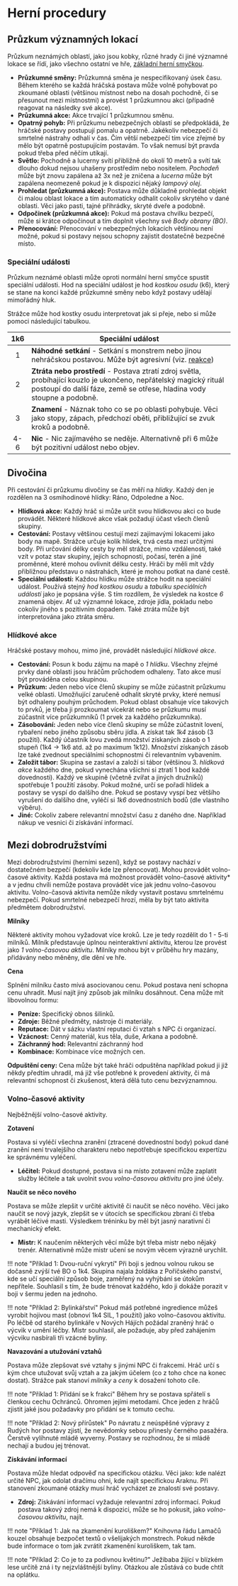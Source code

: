 # Herní procedury

## Průzkum významných lokací

Průzkum neznámých oblastí, jako jsou kobky, různé hrady či jiné významné lokace se řídí, jako všechno ostatní ve hře, [základní herní smyčkou](/Zakladni_pravidla/#hlavni-herni-smycka).

- **Průzkumné směny:** Průzkumná směna je nespecifikovaný úsek času. Během kterého se každá hráčská postava může volně pohybovat po zkoumané oblasti (většinou místnost nebo na dosah pochodně, či se přesunout mezi místnostmi) a provést 1 průzkumnou akci (případně reagovat na následky své akce). 
- **Průzkumná akce:** Akce trvající 1 průzkumnou směnu.
- **Opatrný pohyb:** Při průzkumu nebezpečných oblastí se předpokládá, že hráčské postavy postupují pomalu a opatrně. Jakékoliv nebezpečí či smrtelné nástrahy odhalí v čas. Čím větší nebezpečí tím více zřejmé by mělo být opatrně postupujícím postavám. To však nemusí být pravda pokud třeba před něčím utíkají. 
- **Světlo:** Pochodně a lucerny svítí přibližně do okolí 10 metrů a svítí tak dlouho dokud nejsou uhašeny prostředím nebo nositelem. *Pochodeň* může být znovu zapálena až 3x než je zničena a *lucerna* může být zapálena neomezeně pokud je k dispozici nějaký *lampový olej*.
- **Prohledat (průzkumná akce):** Postava může důkladně prohledat objekt či malou oblast lokace a tím automaticky odhalit cokoliv skrytého v dané oblasti. Věci jako pasti, tajné přihrádky, skryté dveře a podobně.
- **Odpočinek (průzkumná akce):** Pokud má postava chvilku bezpečí, může si krátce odpočinout a tím doplnit všechny své *Body obrany (BO)*.
- **Přenocování:** Přenocování v nebezpečných lokacích většinou není možné, pokud si postavy nejsou schopny zajistit dostatečně bezpečné místo.

### Speciální události

Průzkum neznámé oblasti může oproti normální herní smyčce spustit speciální události. Hod na speciální událost je hod *kostkou osudu* (k6), který se stane na konci každé průzkumné směny nebo když postavy udělají mimořádný hluk.

Strážce může hod kostky osudu interpretovat jak si přeje, nebo si může pomoci následující tabulkou.

| 1k6  | Speciální událost                                            |
| :--: | ------------------------------------------------------------ |
|  1   | **Náhodné setkání** - Setkání s monstrem nebo jinou nehráčskou postavou. Může být agresivní (viz. [reakce](/Zakladni_pravidla/#reakce)) |
|  2   | **Ztráta nebo prostředí** - Postava ztratí zdroj světla, probíhající kouzlo je ukončeno, nepřátelský magický rituál postoupí do další fáze, země se otřese, hladina vody stoupne a podobně. |
|  3   | **Znamení** - Náznak toho co se po oblasti pohybuje. Věci jako stopy, zápach, předchozí oběti, přibližující se zvuk kroků a podobně. |
| 4-6  | **Nic** - Nic zajímavého se neděje. Alternativně při 6 může být pozitivní událost nebo objev. |

## Divočina

Při cestování či průzkumu divočiny se čas měří na *hlídky*. Každý den je rozdělen na 3 osmihodinové hlídky: Ráno, Odpoledne a Noc. 

- **Hlídková akce:** Každý hráč si může určit svou hlídkovou akci co bude provádět. Některé hlídkové akce však požadují účast všech členů skupiny.
- **Cestování:** Postavy většinou cestují mezi zajímavými lokacemi jako body na mapě. Strážce určuje kolik hlídek, trvá cesta mezi určitými body. Při určování délky cesty by měl strážce, mimo vzdálenosti, také vzít v potaz stav skupiny, jejích schopnosti, počasí, terén a jiné proměnné, které mohou ovlivnit délku cesty. Hráči by měli mít vždy přibližnou představu o nástrahách, které je mohou potkat na dané cestě.
- **Speciální události:** Každou hlídku může strážce hodit na speciální událost. Používá stejný *hod kostkou osudu* a *tabulku speciálních událostí* jako je popsána výše. S tím rozdílem, že výsledek na kostce *6* znamená objev. Ať už významné lokace, zdroje jídla, pokladu nebo cokoliv jiného s pozitivním dopadem. Také ztráta může být interpretována jako ztráta směru.

### Hlídkové akce

Hráčské postavy mohou, mimo jiné, provádět následující *hlídkové akce*.

- **Cestování:** Posun k bodu zájmu na mapě o *1 hlídku*. Všechny zřejmé prvky dané oblasti jsou hráčům průchodem odhaleny. Tato akce musí být prováděna celou skupinou.
- **Průzkum:** Jeden nebo více členů skupiny se může zúčastnit průzkumu velké oblasti. Umožňující zaručeně odhalit skryté prvky, které nemusí být odhaleny pouhým průchodem. Pokud oblast obsahuje více takových to prvků, je třeba ji prozkoumat vícekrát nebo se průzkumu musí zúčastnit více průzkumníků (1 prvek za každého průzkumníka).
- **Zásobování:** Jeden nebo více členů skupiny se může zúčastnit lovení, rybaření nebo jiného způsobu sběru jídla. A získat tak *1k4* zásob (3 použití). Každý účastník lovu zvedá množství získaných zásob o 1 stupeň (1k4 -> 1k6 atd. až po maximum 1k12). Množství získaných zásob lze také zvednout speciálními schopnostmi či relevantním vybavením.
- **Založit tábor:** Skupina se zastaví a založí si tábor (většinou 3. *hlídková akce* každého dne, pokud vynechána všichni si ztratí 1 bod každé dovednosti). Každý ve skupině (včetně zvířat a jiných družníků) spotřebuje 1 použití zásoby. Pokud možné, určí se pořadí hlídek a postavy se vyspí do dalšího dne. Pokud se postavy vyspí bez většího vyrušení do dalšího dne, vyléčí si *1k6* dovednostních bodů (dle vlastního výběru).
- **Jiné:** Cokoliv zabere relevantní množství času z daného dne. Například nákup ve vesnici či získávání informací.

## Mezi dobrodružstvími

Mezi dobrodružstvími (herními sezení), když se postavy nachází v dostatečném bezpečí (kdekoliv kde lze přenocovat). Mohou provádět volno-časové aktivity. Každá postava má možnost provádět volno-časové aktivity* a v jednu chvíli nemůže postava provádět více jak jednu volno-časovou aktivitu. Volno-časová aktivita nemůže nikdy vystavit postavu smrtelnému nebezpečí. Pokud smrtelné nebezpečí hrozí, měla by být tato aktivita předmětem dobrodružství.

**Milníky**

Některé aktivity mohou vyžadovat více kroků. Lze je tedy rozdělit do 1 - 5-ti milníků. Milník představuje úplnou neinteraktivní aktivitu, kterou lze provést jako *1 volno-časovou aktivitu*. Milníky mohou být v průběhu hry mazány, přidávány nebo měněny, dle dění ve hře.

**Cena**

Splnění milníku často mívá asociovanou cenu. Pokud postava není schopna cenu uhradit. Musí najít jiný způsob jak milníku dosáhnout. Cena může mít libovolnou formu:

- **Peníze:** Specifický obnos šilinků.
- **Zdroje:** Běžné předměty, nástroje či materiály.
- **Reputace:** Dát v sázku vlastní reputaci či vztah s NPC či organizací.
- **Vzácnost:** Cenný materiál, kus těla, duše, Arkana a podobně.
- **Záchranný hod:** Relevantní záchranný hod
- **Kombinace:** Kombinace více možných cen.

**Odpuštění ceny:** Cena může být také hráči odpuštěna například pokud ji již někdy předtím uhradil, má již vše potřebné k provedení aktivity, či má relevantní schopnost či zkušenost, která dělá tuto cenu bezvýznamnou.

### Volno-časové aktivity

Nejběžnější volno-časové aktivity.

**Zotavení**

Postava si vyléčí všechna zranění (ztracené dovednostní body) pokud dané zranění není trvalejšího charakteru nebo nepotřebuje specifickou expertízu ke správnému vyléčení.

- **Léčitel:** Pokud dostupné, postava si na místo zotavení může zaplatit služby léčitele a tak uvolnit svou *volno-časovou aktivitu* pro jiné účely.

**Naučit se něco nového**

Postava se může zlepšit v určité aktivitě či naučit se něco nového. Věci jako naučit se nový jazyk, zlepšit se v útocích se specifickou zbraní či třeba vyrábět léčivé masti. Výsledkem tréninku by měl být jasný narativní či mechanický efekt.

- **Mistr:** K naučením některých věcí může být třeba mistr nebo nějaký trenér. Alternativně může mistr učení se novým věcem výrazně urychlit.

!!! note "Příklad 1: Dvou-ruční vykrytí"
    Při boji s jednou volnou rukou se dočasně zvýší tvé BO o 1k4. Skupina najala žoldáka z Poříčského panství, kde se učí speciální způsob boje, zaměřený na vyhýbání se útokům nepřítele. Souhlasil s tím, že bude trénovat každého, kdo ji dokáže porazit v boji v šermu jeden na jednoho.

!!! note "Příklad 2: Bylinkářství"
    Pokud máš potřebné ingredience můžeš vyrobit hojivou mast (obnoví  1k4 SIL, 1 použití) jako volno-časovou aktivitu. Po léčbě od starého bylinkáře v Nových Hájích požádal zraněný hráč o výcvik v umění léčby. Mistr souhlasil, ale požaduje, aby před zahájením výcviku nasbírali tři vzácné byliny.

**Navazování a utužování vztahů**

Postava může zlepšovat své vztahy s jinými NPC či frakcemi. Hráč určí s kým chce utužovat svůj vztah a za jakým účelem (co z toho chce na konec dostat). Strážce pak stanoví *milníky* a *ceny* k dosažení tohoto cíle.

!!! note "Příklad 1: Přidání se k frakci"
    Během hry se postava spřátelí s členkou cechu Ochránců. Ohromen jejími metodami. Chce jeden z hráčů zjistit jaké jsou požadavky pro přidání se k tomuto cechu.

!!! note "Příklad 2: Nový přírůstek"
    Po návratu z neúspěšné výpravy z Rudých hor postavy zjistí, že nevědomky  sebou přinesly černého pasažéra. Čerstvě vylíhnuté mládě wyverny. Postavy se rozhodnou, že si mládě nechají a budou jej trénovat.

**Získávání informací**

Postava může hledat odpověď na specifickou otázku. Věci jako: kde nalézt určité NPC, jak odolat dračímu ohni, kde najít specifickou Araknu. Při stanovení zkoumané otázky musí hráč vycházet ze znalostí své postavy.

-  **Zdroj:** Získávání informací vyžaduje relevantní zdroj informací. Pokud postava takový zdroj nemá k dispozici, může se ho pokusit, jako *volno-časovou aktivitu*, najít. 

!!! note "Příklad 1: Jak na zkamenění kuroliškem?"
    Knihovna řádu Lamačů kouzel obsahuje bezpočet textů o všelijakých monstrech. Pokud někde bude informace o tom jak zvrátit zkamenění kuroliškem, tak tam.

!!! note "Příklad 2: Co je to za podivnou květinu?"
    Ježibaba žijící v blízkém lese určitě zná i ty nejzvláštnější byliny. Otázkou ale zůstává co bude chtít na oplátku.
